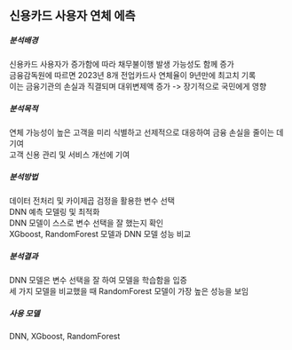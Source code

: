 ## 신용카드 사용자 연체 에측  

##### 분석배경
신용카드 사용자가 증가함에 따라 채무불이행 발생 가능성도 함께 증가  
금융감독원에 따르면 2023년 8개 전업카드사 연체율이 9년만에 최고치 기록  
이는 금융기관의 손실과 직결되며 대위변제액 증가 -> 장기적으로 국민에게 영향

##### 분석목적
연체 가능성이 높은 고객을 미리 식별하고 선제적으로 대응하여 금융 손실을 줄이는 데 기여  
고객 신용 관리 및 서비스 개선에 기여  

##### 분석방법
데이터 전처리 및 카이제곱 검정을 활용한 변수 선택  
DNN 예측 모델링 및 최적화  
DNN 모델이 스스로 변수 선택을 잘 했는지 확인  
XGboost, RandomForest 모델과 DNN 모델 성능 비교  

##### 분석결과
DNN 모델은 변수 선택을 잘 하여 모델을 학습함을 입증  
세 가지 모델을 비교했을 때 RandomForest 모델이 가장 높은 성능을 보임  

##### 사용 모델
DNN, XGboost, RandomForest
